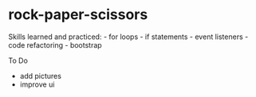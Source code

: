 # rock-paper-scissors

Skills learned and practiced:
    -  for loops
    - if statements
    - event listeners
    - code refactoring
    - bootstrap
  
  
  
To Do 
- add pictures
- improve ui
